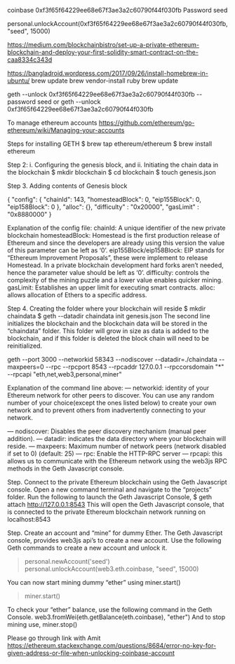 coinbase 0xf3f65f64229ee68e67f3ae3a2c60790f44f030fb
Password seed 

personal.unlockAccount(0xf3f65f64229ee68e67f3ae3a2c60790f44f030fb, "seed", 15000)

https://medium.com/blockchainbistro/set-up-a-private-ethereum-blockchain-and-deploy-your-first-solidity-smart-contract-on-the-caa8334c343d

https://bangladroid.wordpress.com/2017/09/26/install-homebrew-in-ubuntu/
brew update
brew vendor-install ruby
brew update

geth --unlock 0xf3f65f64229ee68e67f3ae3a2c60790f44f030fb --password seed
or 
geth --unlock 0xf3f65f64229ee68e67f3ae3a2c60790f44f030fb


To manage ethereum accounts
https://github.com/ethereum/go-ethereum/wiki/Managing-your-accounts

Steps for installing GETH
$ brew tap ethereum/ethereum
$ brew install ethereum

Step 2: 
i. Configuring the genesis block, and
ii. Initiating the chain data in the blockchain
$ mkdir blockchain
$ cd blockchain
$ touch genesis.json

Step 3. Adding contents of Genesis block

{
    "config": {
        "chainId": 143,
        "homesteadBlock": 0,
        "eip155Block": 0,
        "eip158Block": 0
    },
    "alloc": {},
    "difficulty" : "0x20000",
    "gasLimit"   : "0x8880000"
}

Explanation of the config file:
chainId: A unique identifier of the new private blockchain
homesteadBlock: Homestead is the first production release of Ethereum and since the developers are already using this version the value of this parameter can be left as ‘0’.
eip155Block/eip158Block: EIP stands for “Ethereum Improvement Proposals”, these were implement to release Homestead. In a private blockchain development hard forks aren’t needed, hence the parameter value should be left as ‘0’.
difficulty: controls the complexity of the mining puzzle and a lower value enables quicker mining.
gasLimit: Establishes an upper limit for executing smart contracts.
alloc: allows allocation of Ethers to a specific address.

Step 4. Creating the folder where your blockchain will reside
$ mkdir chaindata
$ geth --datadir chaindata init genesis.json
The second line initializes the blockchain and the blockchain data will be stored in the “chaindata” folder. This folder will grow in size as data is added to the blockchain, and if this folder is deleted the block chain will need to be reinitialized.


geth --port 3000 --networkid 58343 --nodiscover --datadir=./chaindata --maxpeers=0  --rpc --rpcport 8543 --rpcaddr 127.0.0.1 --rpccorsdomain "*" --rpcapi "eth,net,web3,personal,miner"

Explanation of the command line above:
— networkid: identity of your Ethereum network for other peers to discover. You can use any random number of your choice(except the ones listed below) to create your own network and to prevent others from inadvertently connecting to your network.


— nodiscover: Disables the peer discovery mechanism (manual peer addition).
— datadir: indicates the data directory where your blockchain will reside.
— maxpeers: Maximum number of network peers (network disabled if set to 0) (default: 25)
— rpc: Enable the HTTP-RPC server
— rpcapi: this allows us to communicate with the Ethereum network using the web3js RPC methods in the Geth Javascript console.


Step. Connect to the private Ethereum blockchain using the Geth Javascript console.
Open a new command terminal and navigate to the “projects” folder. Run the following to launch the Geth Javascript Console,
$ geth attach http://127.0.0.1:8543
This will open the Geth Javascript console, that is connected to the private Ethereum blockchain network running on localhost:8543

Step. Create an account and “mine” for dummy Ether.
The Geth Javascript console, provides web3js api’s to create a new account. Use the following Geth commands to create a new account and unlock it.
> personal.newAccount('seed')
> personal.unlockAccount(web3.eth.coinbase, "seed", 15000)

You can now start mining dummy “ether” using miner.start()
> miner.start()

To check your “ether” balance, use the following command in the Geth Console.
web3.fromWei(eth.getBalance(eth.coinbase), "ether")
And to stop mining use,
miner.stop()

Please go through link with Amit
https://ethereum.stackexchange.com/questions/8684/error-no-key-for-given-address-or-file-when-unlocking-coinbase-account